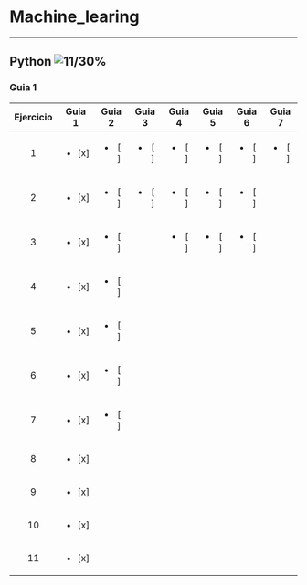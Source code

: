 # Machine_learing

***

## Python ![11/30%](https://progress-bar.dev/37)
  
### Guia 1
| Ejercicio | Guia 1 | Guia 2 | Guia 3 | Guia 4 | Guia 5 | Guia 6 | Guia 7 |
| :-: | :-: | :-: | :-: | :-: | :-: | :-: | :-: |
| 1 | <ul><li> [x] </li></ul>| <ul><li> [ ] </li></ul>| <ul><li> [ ] </li></ul>| <ul><li> [ ] </li></ul>| <ul><li> [ ] </li></ul>| <ul><li> [ ] </li></ul>| <ul><li> [ ] </li></ul>|
| 2 | <ul><li> [x] </li></ul>|  <ul><li> [ ] </li></ul>| <ul><li> [ ] </li></ul>| <ul><li> [ ] </li></ul>| <ul><li> [ ] </li></ul>| <ul><li> [ ] </li></ul>| |
| 3 | <ul><li> [x] </li></ul>|  <ul><li> [ ] </li></ul>| |  <ul><li> [ ] </li></ul>|  <ul><li> [ ] </li></ul>|  <ul><li> [ ] </li></ul>| |
| 4 | <ul><li> [x] </li></ul>|  <ul><li> [ ] </li></ul>| | | | | |
| 5 | <ul><li> [x] </li></ul>|  <ul><li> [ ] </li></ul>| | | | | |
| 6 | <ul><li> [x] </li></ul>|  <ul><li> [ ] </li></ul>| | | | | |
| 7 | <ul><li> [x] </li></ul>|  <ul><li> [ ] </li></ul>| | | | | |
| 8 | <ul><li> [x] </li></ul>|
| 9 | <ul><li> [x] </li></ul>|
| 10 | <ul><li> [x] </li></ul>|
| 11 | <ul><li> [x] </li></ul>|
